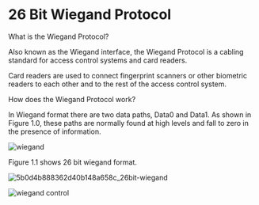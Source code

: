 # 26 Bit Wiegand Protocol

What is the Wiegand Protocol? 

Also known as the Wiegand interface, the Wiegand Protocol is a cabling standard for access control systems and card readers.

Card readers are used to connect fingerprint scanners or other biometric readers to each other and to the rest of the access control system.

How does the Wiegand Protocol work?

In Wiegand format there are two data paths, Data0 and Data1. As shown in Figure 1.0, these paths are normally found at high levels and fall to zero in the presence of information.

![wiegand](https://user-images.githubusercontent.com/10983937/47874598-4e15ae00-de25-11e8-8a18-f602d9f9d257.png)

Figure 1.1 shows 26 bit wiegand format.

![5b0d4b888362d40b148a658c_26bit-wiegand](https://user-images.githubusercontent.com/10983937/47875236-16a80100-de27-11e8-8a7b-3464dd35cde8.png)



![wiegand control](https://user-images.githubusercontent.com/10983937/47818922-1433a180-dd6a-11e8-847e-92920cf385d7.png)
